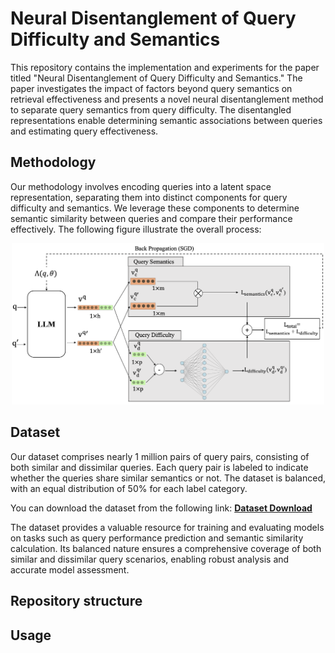 # Neural Disentanglement of Query Difficulty and Semantics

This repository contains the implementation and experiments for the paper titled "Neural Disentanglement of Query Difficulty and Semantics." The paper investigates the impact of factors beyond query semantics on retrieval effectiveness and presents a novel neural disentanglement method to separate query semantics from query difficulty. The disentangled representations enable determining semantic associations between queries and estimating query effectiveness.

## Methodology

Our methodology involves encoding queries into a latent space representation, separating them into distinct components for query difficulty and semantics. We leverage these components to determine semantic similarity between queries and compare their performance effectively. The following figure illustrate the overall process:
<p align="center">
  <img src="Framework.png" alt="diagram" width="500"/>
</p>

## Dataset
Our dataset comprises nearly 1 million pairs of query pairs, consisting of both similar and dissimilar queries. Each query pair is labeled to indicate whether the queries share similar semantics or not. The dataset is balanced, with an equal distribution of 50% for each label category.

You can download the dataset from the following link: [**Dataset Download**](https://drive.google.com/file/d/1f__GZLDefnv3BwP4WscLptBZgOz4NgAy/view?usp=sharing)

The dataset provides a valuable resource for training and evaluating models on tasks such as query performance prediction and semantic similarity calculation. Its balanced nature ensures a comprehensive coverage of both similar and dissimilar query scenarios, enabling robust analysis and accurate model assessment.

## Repository structure


## Usage


